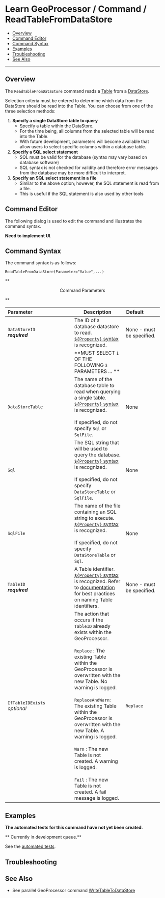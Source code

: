 # Learn GeoProcessor / Command / ReadTableFromDataStore #

* [Overview](#overview)
* [Command Editor](#command-editor)
* [Command Syntax](#command-syntax)
* [Examples](#examples)
* [Troubleshooting](#troubleshooting)
* [See Also](#see-also)

-------------------------

## Overview ##

The `ReadTableFromDataStore` command reads a [Table](../../introduction#table) from a [DataStore](../../introduction#datastore).

Selection criteria must be entered to determine which data from the DataStore should be read into the Table. 
You can choose from one of the three selection methods:

1. **Specify a single DataStore table to query**
	* Specify a table within the DataStore. 
	* For the time being, all columns from the selected table will be read into the Table. 
	* With future development, parameters will become available that allow users to select specific columns within a database table.
2. **Specify a SQL select statement**
	* SQL must be valid for the database (syntax may vary based on database software)
	* SQL syntax is not checked for validity and therefore error messages from the database
may be more difficult to interpret.
3. **Specify an SQL select statement in a file**
	* Similar to the above option; however, the SQL statement is read from a file. 
	* This is useful if the SQL statement is also used by other tools

## Command Editor ##

The following dialog is used to edit the command and illustrates the command syntax.

**Need to implement UI.**

## Command Syntax ##

The command syntax is as follows:

```text
ReadTableFromDataStore(Parameter="Value",...)
```
**<p style="text-align: center;">
Command Parameters
</p>**

|**Parameter**&nbsp;&nbsp;&nbsp;&nbsp;&nbsp;&nbsp;&nbsp;&nbsp;&nbsp;&nbsp;&nbsp;&nbsp;&nbsp;&nbsp;&nbsp;&nbsp;&nbsp;&nbsp;&nbsp;&nbsp;&nbsp;&nbsp;&nbsp;&nbsp;&nbsp;&nbsp;&nbsp;&nbsp; | **Description** | **Default**&nbsp;&nbsp;&nbsp;&nbsp;&nbsp;&nbsp;&nbsp;&nbsp;&nbsp;&nbsp; |
| --------------|-----------------|----------------- |
|`DataStoreID` <br> **_required_**| The ID of a database datastore to read. [`${Property}` syntax](../../introduction/#geoprocessor-properties-property) is recognized. | None - must be specified. |
||**MUST SELECT `1` OF THE FOLLOWING `3` PARAMETERS ... **||
|`DataStoreTable` | The name of the database table to read when querying a single table. [`${Property}` syntax](../../introduction/#geoprocessor-properties-property) is recognized.<br><br>If specified, do not specify `Sql` or `SqlFile`.|None|
|`Sql`|The SQL string that will be used to query the database. [`${Property}` syntax](../../introduction/#geoprocessor-properties-property) is recognized.<br><br> If specified, do not specify `DataStoreTable` or `SqlFile`.|None|
|`SqlFile`|The name of the file containing an SQL string to execute. [`${Property}` syntax](../../introduction/#geoprocessor-properties-property) is recognized.<br><br>If specified, do not specify `DataStoreTable` or `Sql`.|None|
|`TableID` <br> **_required_**| A Table identifier. [`${Property}` syntax](../../introduction/#geoprocessor-properties-property) is recognized.  Refer to [documentation](../../best-practices/table-identifiers.md) for best practices on naming Table identifiers. |None - must be specified. |
|`IfTableIDExists`<br> *optional*|The action that occurs if the `TableID` already exists within the GeoProcessor. <br><br> `Replace` : The existing Table within the GeoProcessor is overwritten with the new Table. No warning is logged.<br><br> `ReplaceAndWarn`: The existing Table within the GeoProcessor is overwritten with the new Table. A warning is logged. <br><br> `Warn` : The new Table is not created. A warning is logged. <br><br> `Fail` : The new Table is not created. A fail message is logged. | `Replace` | 

## Examples ##

**The automated tests for this command have not yet been created.**

** Currently in development queue.**

See the [automated tests](https://github.com/OpenWaterFoundation/owf-app-geoprocessor-python-test/tree/master/test/commands/ReadTableFromDataStore).

## Troubleshooting ##

## See Also ##

- See parallel GeoProcessor command [WriteTableToDataStore](../WriteTableToDataStore/WriteTableToDataStore.md)

